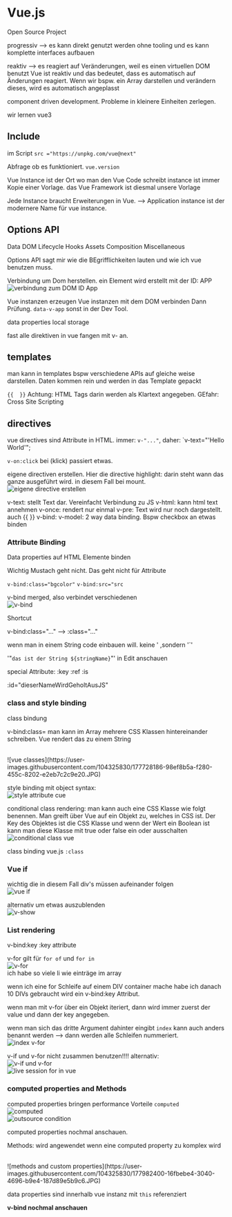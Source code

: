 # Vue.js


Open Source Project

progressiv --> es kann direkt genutzt werden ohne tooling und es kann komplette interfaces aufbauen

reaktiv --> es reagiert auf Veränderungen, weil es einen virtuellen DOM benutzt
Vue ist reaktiv und das bedeutet, dass es automatisch auf Änderungen reagiert. Wenn wir bspw. ein Array darstellen und verändern dieses, wird es automatisch angeplasst


component driven development. Probleme in kleinere Einheiten zerlegen.

wir lernen vue3


## Include
im Script
`src ="https://unpkg.com/vue@next"`

Abfrage ob es funktioniert. 
`vue.version`


Vue Instance ist der Ort wo man den Vue Code schreibt
instance ist immer Kopie einer Vorlage. das Vue Framework ist diesmal unsere Vorlage

Jede Instance braucht Erweiterungen in Vue.
--> Application instance ist der modernere Name für vue instance.


## Options API
Data
DOM
Lifecycle Hooks
Assets
Composition
Miscellaneous

Options API sagt mir wie die BEgrifflichkeiten lauten und wie ich vue benutzen muss.

Verbindung um Dom herstellen. ein Element wird erstellt mit der ID: APP
<br>
![verbindung zum DOM ID App](https://user-images.githubusercontent.com/104325830/177131734-b3be0e10-a3cb-4131-a250-7f074f515f09.JPG)
<br>


Vue instanzen erzeugen
Vue instanzen mit dem DOM verbinden
Dann Prüfung. `data-v-app`
sonst in der Dev Tool.



data properties
local storage

fast alle direktiven in vue fangen mit v- an.


## templates

man kann in templates bspw verschiedene APIs auf gleiche weise darstellen. Daten kommen rein und werden in das Template gepackt

`{{  }}` Achtung: HTML Tags darin werden als Klartext angegeben. GEfahr: Cross Site Scripting


## directives
vue directives sind Attribute in HTML.
immer: `v-"..."`,
daher: `v-text="'Hello World'";

`v-on:click` bei (klick) passiert etwas. 

eigene directiven erstellen. Hier die directive highlight:
darin steht wann das ganze ausgeführt wird. in diesem Fall bei mount.
<br>
![eigene directive erstellen](https://user-images.githubusercontent.com/104325830/177301864-85dff2fd-fc78-495a-8e5d-915795be3188.JPG)
<br>

v-text: stellt Text dar. Vereinfacht Verbindung zu JS
v-html: kann html text annehmen
v-once: rendert nur einmal
v-pre: Text wird nur noch dargestellt. auch {{ }}
v-bind:
v-model: 2 way data binding. Bspw checkbox an etwas binden


### Attribute Binding
Data properties auf HTML Elemente binden

Wichtig Mustach geht nicht. Das geht nicht für Attribute

`v-bind:class="bgcolor"`
`v-bind:src="src`

v-bind merged, also verbindet verschiedenen
<br>
![v-bind](https://user-images.githubusercontent.com/104325830/177355545-cbed5f6f-6597-4452-af6d-0b27e51246ea.JPG)
</br>

Shortcut

v-bind:class="..." --> :class="..."

wenn man in einem String code einbauen will. keine ' ,sondern '`'
<br>

'"`das ist der String ${stringName}`"' in Edit anschauen



special Attribute:
:key
:ref
:is

:id="dieserNameWirdGeholtAusJS"


### class and style binding

class bindung

v-bind:class=
man kann im Array mehrere CSS Klassen hintereinander schreiben. Vue rendert das zu einem String

<br>
![vue classes](https://user-images.githubusercontent.com/104325830/177728186-98ef8b5a-f280-455c-8202-e2eb7c2c9e20.JPG)
<br>

style binding mit object syntax:
<br>
![style attribute cue](https://user-images.githubusercontent.com/104325830/177729140-1288be90-e278-4261-98e0-571a1a5c147d.JPG)
<br>

conditional class rendering:
man kann auch eine CSS Klasse wie folgt benennen. Man greift über Vue auf ein Objekt zu, welches in CSS ist. Der Key des Objektes ist die CSS Klasse und wenn der Wert ein Boolean ist kann man diese Klasse mit true oder false ein oder ausschalten
<br>
![conditional class vue](https://user-images.githubusercontent.com/104325830/177733928-fe783fbf-6208-4dee-9846-2b2973d26477.JPG)
<br>

class binding vue.js
`:class` 


### Vue if

wichtig die in diesem Fall div's müssen aufeinander folgen
<br>
![vue if](https://user-images.githubusercontent.com/104325830/177766741-1cf8cd84-7eb7-4a67-b02b-0c1334e09df9.JPG)
<br>

alternativ um etwas auszublenden
<br>
![v-show](https://user-images.githubusercontent.com/104325830/177766994-98674fd8-e377-4ceb-bee1-144854db87c8.JPG)
<br>

### List rendering

v-bind:key
:key attribute

v-for gilt für `for of` und `for in`
<br>
![v-for](https://user-images.githubusercontent.com/104325830/177814699-777280a6-88b1-4662-9deb-9a4024f12353.JPG)
<br>
ich habe so viele li wie einträge im array


wenn ich eine for Schleife auf einem DIV container mache habe ich danach 10 DIVs
gebraucht wird ein v-bind:key Attribut.

wenn man mit v-for über ein Objekt iteriert, dann wird immer zuerst der value und dann der key angegeben.

wenn man sich das dritte Argument dahinter eingibt `index` kann auch anders benannt werden --> dann werden alle Schleifen nummeriert.
<br>
![index v-for](https://user-images.githubusercontent.com/104325830/177943323-f7207da4-4daa-4013-8cc7-3753f94d3b9c.JPG)
<br>

v-if und v-for nicht zusammen benutzen!!!!
alternativ:
<br>![v-if und v-for](https://user-images.githubusercontent.com/104325830/177944268-05cd0180-00ca-4604-b67d-1f10ed196dd3.JPG)
<br>
![live session for in vue](https://user-images.githubusercontent.com/104325830/177945708-4817c765-5fb5-4c20-81a4-c8b835a46cf7.JPG)
<br>


### computed properties and Methods
computed properties bringen performance Vorteile
`computed`
<br>
![computed](https://user-images.githubusercontent.com/104325830/177975882-ec2d771f-cb55-4b8f-9e08-508314be579a.JPG)
<br>![outsource condition](https://user-images.githubusercontent.com/104325830/177979263-b9b3915d-176f-4fb6-8aa2-a446833b6785.JPG)
<br>


computed properties nochmal anschauen.

Methods:
wird angewendet wenn eine computed property zu komplex wird


<br>
![methods and custom properties](https://user-images.githubusercontent.com/104325830/177982400-16fbebe4-3040-4696-b9e4-187d89e5b9c6.JPG)
<br>

data properties sind innerhalb vue instanz mit `this` referenziert


**v-bind nochmal anschauen**




